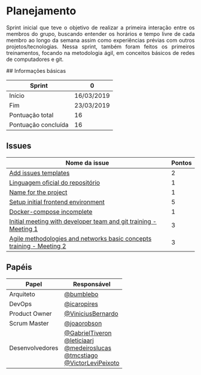 # Planejamento

<p align="justify">
Sprint inicial que teve o objetivo de realizar a primeira interação entre os membros do grupo, buscando entender os horários e tempo livre de cada membro ao longo da semana assim como experiências prévias com outros projetos/tecnologias. Nessa sprint, também foram feitos os primeiros treinamentos, focando na metodologia ágil, em conceitos básicos de redes de computadores e git.
</p>
## Informações básicas

|Sprint|0|
|-----|-----|
|Início|16/03/2019|
|Fim|23/03/2019|
|Pontuação total|16|
|Pontuação concluída|16|

## Issues

|Nome da issue|Pontos|
|-----|-----|
|[Add issues templates](https://github.com/fga-eps-mds/2019.1-unbrake/issues/2)|2|
|[Linguagem oficial do repositório](https://github.com/fga-eps-mds/2019.1-unbrake/issues/4)|1|
|[Name for the project](https://github.com/fga-eps-mds/2019.1-unbrake/issues/5)|1|
|[Setup initial frontend environment](https://github.com/fga-eps-mds/2019.1-unbrake/issues/10)|5|
|[Docker-compose incomplete](https://github.com/fga-eps-mds/2019.1-unbrake/issues/14)|1|
|[Initial meeting with developer team and git training - Meeting 1](https://github.com/fga-eps-mds/2019.1-unbrake/issues/16)|3|
|[Agile methodologies and networks basic concepts training - Meeting 2](https://github.com/fga-eps-mds/2019.1-unbrake/issues/17)|3|

## Papéis

|Papel|Responsável|
|-----|-----|
|Arquiteto|[@bumblebo](https://github.com/Bumbleblo)|
|DevOps|[@icaropires](https://github.com/icaropires)|
|Product Owner|[@ViniciusBernardo](https://github.com/ViniciusBernardo)|
|Scrum Master|[@joaorobson](https://github.com/joaorobson)|
|Desenvolvedores|  [@GabrielTiveron](https://github.com/GabrielTiveron)</br>[@leticiaarj](https://github.com/leticiaarj)</br>[@medeiroslucas](https://github.com/medeiroslucas)</br>[@tmcstiago](https://github.com/tmcstiago)</br>[@VictorLeviPeixoto](https://github.com/VictorLeviPeixoto)|
